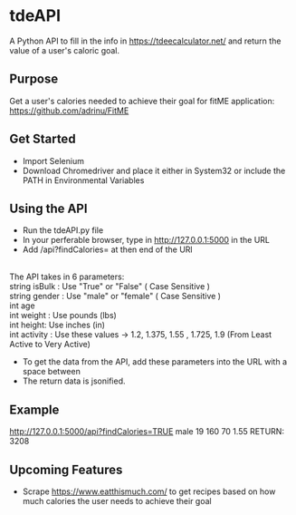 # tdeAPI
A Python API to fill in the info in https://tdeecalculator.net/ and return the value of a user's caloric goal.

## Purpose
Get a user's calories needed to achieve their goal for fitME application: https://github.com/adrinu/FitME


## Get Started
* Import Selenium
* Download Chromedriver and place it either in System32 or include the PATH in Environmental Variables


## Using the API
* Run the tdeAPI.py file
* In your perferable browser, type in http://127.0.0.1:5000 in the URL
* Add /api?findCalories= at then end of the URl


<br />The API takes in 6 parameters:
<br />string isBulk : Use "True" or "False" ( Case Sensitive )
<br />string gender : Use "male" or "female" ( Case Sensitive )
<br />int age
<br />int weight : Use pounds (lbs)
<br />int height: Use inches (in)
<br />int activity : Use these values -> 1.2, 1.375, 1.55 , 1.725, 1.9 (From Least Active to Very Active)

* To get the data from the API, add these parameters into the URL with a space between
* The return data is jsonified.

## Example
http://127.0.0.1:5000/api?findCalories=TRUE male 19 160 70 1.55
RETURN: 3208


## Upcoming Features 
* Scrape https://www.eatthismuch.com/ to get recipes based on how much calories the user needs to achieve their goal
